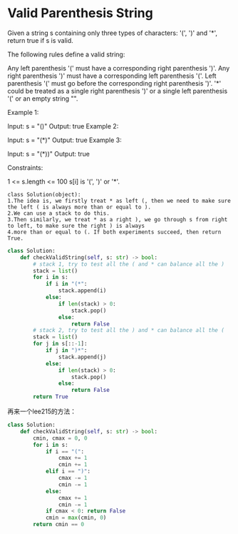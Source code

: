 # Valid Parenthesis String

Given a string s containing only three types of characters: '(', ')' and '*', return true if s is valid.

The following rules define a valid string:

Any left parenthesis '(' must have a corresponding right parenthesis ')'.
Any right parenthesis ')' must have a corresponding left parenthesis '('.
Left parenthesis '(' must go before the corresponding right parenthesis ')'.
'*' could be treated as a single right parenthesis ')' or a single left parenthesis '(' or an empty string "".

Example 1:

Input: s = "()"
Output: true
Example 2:

Input: s = "(*)"
Output: true
Example 3:

Input: s = "(*))"
Output: true

Constraints:

1 <= s.length <= 100
s[i] is '(', ')' or '*'.

```text
class Solution(object):
1.The idea is, we firstly treat * as left (, then we need to make sure the left ( is always more than or equal to ).
2.We can use a stack to do this.
3.Then similarly, we treat * as a right ), we go through s from right to left, to make sure the right ) is always
4.more than or equal to (. If both experiments succeed, then return True.
```

```python
class Solution:
    def checkValidString(self, s: str) -> bool:
        # stack 1, try to test all the ( and * can balance all the )
        stack = list()
        for i in s:
            if i in "(*":
                stack.append(i)
            else:
                if len(stack) > 0:
                    stack.pop()
                else:
                    return False
        # stack 2, try to test all the ) and * can balance all the (
        stack = list()
        for j in s[::-1]:
            if j in ")*":
                stack.append(j)
            else:
                if len(stack) > 0:
                    stack.pop()
                else:
                    return False
        return True
```

再来一个lee215的方法：

```python
class Solution:
    def checkValidString(self, s: str) -> bool:
        cmin, cmax = 0, 0
        for i in s:
            if i == "(":
                cmax += 1
                cmin += 1
            elif i == ")":
                cmax -= 1
                cmin -= 1
            else:
                cmax += 1
                cmin -= 1
            if cmax < 0: return False
            cmin = max(cmin, 0)
        return cmin == 0
                
```
